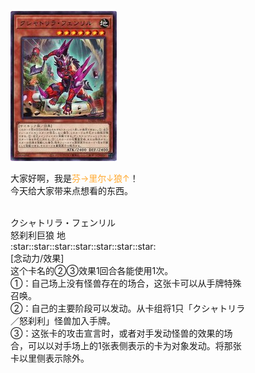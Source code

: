 <img style="position:absolute;margin-left:400px" src="[DABL-JP012.jpg](https://github.com/URnau9hty/URnau9hty/blob/main/DABL-JP012.jpg)" alt="">

![说的道理](https://github.com/URnau9hty/URnau9hty/blob/main/DABL-JP012.jpg  "说的道理")

大家好啊，我是<font color="FFAA33">芬→里尔↓狼↑</font>！<br>
今天给大家带来点想看的东西。<br>
<br>
<div style="width:380px">
クシャトリラ・フェンリル<br>
怒刹利巨狼      <font align="right">地</font><br>
:star::star::star::star::star::star::star:<br>  
[念动力/效果]<br>
这个卡名的②③效果1回合各能使用1次。<br>
①：自己场上没有怪兽存在的场合，这张卡可以从手牌特殊召唤。<br>
②：自己的主要阶段可以发动。从卡组将1只「クシャトリラ／怒刹利」怪兽加入手牌。<br>
③：这张卡的攻击宣言时，或者对手发动怪兽的效果的场合，可以以对手场上的1张表侧表示的卡为对象发动。将那张卡以里侧表示除外。<br>
</div>
